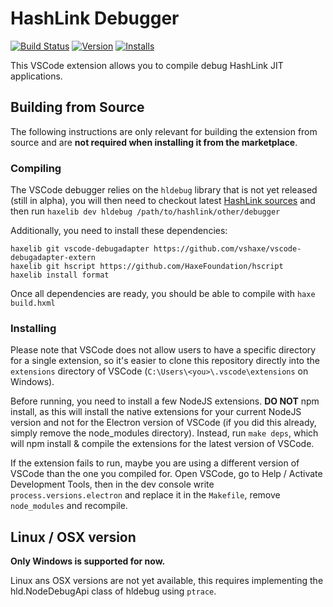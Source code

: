 # HashLink Debugger
[![Build Status](https://travis-ci.org/vshaxe/hashlink-debugger.svg?branch=master)](https://travis-ci.org/vshaxe/hashlink-debugger) [![Version](https://vsmarketplacebadge.apphb.com/version-short/HaxeFoundation.haxe-hl.svg)](https://marketplace.visualstudio.com/items?itemName=HaxeFoundation.haxe-hl) [![Installs](https://vsmarketplacebadge.apphb.com/installs-short/HaxeFoundation.haxe-hl.svg)](https://marketplace.visualstudio.com/items?itemName=HaxeFoundation.haxe-hl)

This VSCode extension allows you to compile debug HashLink JIT applications.

## Building from Source

The following instructions are only relevant for building the extension from source and are **not required when installing it from the marketplace**.

### Compiling

The VSCode debugger relies on the `hldebug` library that is not yet released (still in alpha), you will then need to checkout latest [HashLink sources](https://github.com/HaxeFoundation/hashlink) and then run `haxelib dev hldebug /path/to/hashlink/other/debugger`

Additionally, you need to install these dependencies:

```hxml
haxelib git vscode-debugadapter https://github.com/vshaxe/vscode-debugadapter-extern
haxelib git hscript https://github.com/HaxeFoundation/hscript
haxelib install format
```

Once all dependencies are ready, you should be able to compile with `haxe build.hxml`

### Installing

Please note that VSCode does not allow users to have a specific directory for a single extension, so it's easier to clone this repository directly into the `extensions` directory of VSCode (`C:\Users\<you>\.vscode\extensions` on Windows).

Before running, you need to install a few NodeJS extensions. **DO NOT** npm install, as this will install the native extensions for your current NodeJS version and not for the Electron version of VSCode (if you did this already, simply remove the node_modules directory). Instead, run `make deps`, which will npm install & compile the extensions for the latest version of VSCode.

If the extension fails to run, maybe you are using a different version of VSCode than the one you compiled for.
Open VSCode, go to Help / Activate Development Tools, then in the dev console write `process.versions.electron` and replace it in the `Makefile`,  remove `node_modules` and recompile.

## Linux / OSX version

**Only Windows is supported for now.**

Linux ans OSX versions are not yet available, this requires implementing the hld.NodeDebugApi class of hldebug using `ptrace`.
